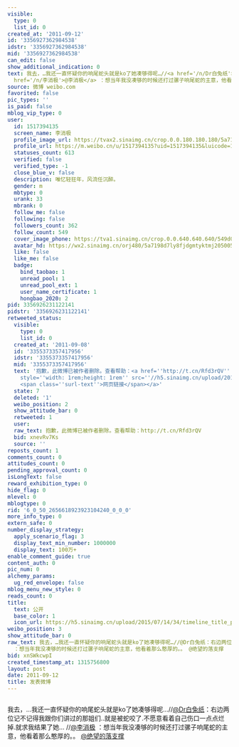 ```yaml
---
visible:
  type: 0
  list_id: 0
created_at: '2011-09-12'
id: '3356927362984538'
idstr: '3356927362984538'
mid: '3356927362984538'
can_edit: false
show_additional_indication: 0
text: 我去，…我还一直怀疑你的响尾蛇头就是ko了她凑够得呢…//<a href='/n/Dr白兔纸'>@Dr白兔纸</a>：右边两位记不记得我跟你们讲过的那姐们..就是被蛇咬了.不愿意看着自己伤口一点点烂掉.就求我结果了她...  //<a
  href='/n/李消极'>@李消极</a> ：想当年我没凑够的时候还打过骡子响尾蛇的主意，他看着那么憨厚的。。 <a href='/n/绝望的落支撑'>@绝望的落支撑</a>
source: 微博 weibo.com
favorited: false
pic_types: ''
is_paid: false
mblog_vip_type: 0
user:
  id: 1517394135
  screen_name: 李消极
  profile_image_url: https://tvax2.sinaimg.cn/crop.0.0.180.180.180/5a7198d7ly8fjdgmtyktmj20500500so.jpg?KID=imgbed,tva&Expires=1606399890&ssig=T2rtZmjYll
  profile_url: https://m.weibo.cn/u/1517394135?uid=1517394135&luicode=10000011&lfid=2304131517394135_-_WEIBO_SECOND_PROFILE_WEIBO
  statuses_count: 613
  verified: false
  verified_type: -1
  close_blue_v: false
  description: 唯忆轻狂年，风流任沉醉。
  gender: m
  mbtype: 0
  urank: 33
  mbrank: 0
  follow_me: false
  following: false
  followers_count: 362
  follow_count: 549
  cover_image_phone: https://tva1.sinaimg.cn/crop.0.0.640.640.640/549d0121tw1egm1kjly3jj20hs0hsq4f.jpg
  avatar_hd: https://wx2.sinaimg.cn/orj480/5a7198d7ly8fjdgmtyktmj20500500so.jpg
  like: false
  like_me: false
  badge:
    bind_taobao: 1
    unread_pool: 1
    unread_pool_ext: 1
    user_name_certificate: 1
    hongbao_2020: 2
pid: 3356926231122141
pidstr: '3356926231122141'
retweeted_status:
  visible:
    type: 0
    list_id: 0
  created_at: '2011-09-08'
  id: '3355373357417956'
  idstr: '3355373357417956'
  mid: '3355373357417956'
  text: '抱歉，此微博已被作者删除。查看帮助：<a href=''http://t.cn/Rfd3rQV'' data-hide=''''><span class=''url-icon''><img
    style=''width: 1rem;height: 1rem'' src=''//h5.sinaimg.cn/upload/2015/09/25/3/timeline_card_small_web_default.png''></span>
    <span class=''surl-text''>网页链接</span></a>'
  state: 7
  deleted: '1'
  weibo_position: 2
  show_attitude_bar: 0
  retweeted: 1
  user:
  raw_text: 抱歉，此微博已被作者删除。查看帮助：http://t.cn/Rfd3rQV
  bid: xnevRv7Ks
  source: ''
reposts_count: 1
comments_count: 0
attitudes_count: 0
pending_approval_count: 0
isLongText: false
reward_exhibition_type: 0
hide_flag: 0
mlevel: 0
mblogtype: 0
rid: '6_0_50_2656618923923104240_0_0_0'
more_info_type: 0
extern_safe: 0
number_display_strategy:
  apply_scenario_flag: 3
  display_text_min_number: 1000000
  display_text: 100万+
enable_comment_guide: true
content_auth: 0
pic_num: 0
alchemy_params:
  ug_red_envelope: false
mblog_menu_new_style: 0
reads_count: 0
title:
  text: 公开
  base_color: 1
  icon_url: https://h5.sinaimg.cn/upload/2015/07/14/34/timeline_title_public_default.png
weibo_position: 3
show_attitude_bar: 0
raw_text: 我去，…我还一直怀疑你的响尾蛇头就是ko了她凑够得呢…//@Dr白兔纸：右边两位记不记得我跟你们讲过的那姐们..就是被蛇咬了.不愿意看着自己伤口一点点烂掉.就求我结果了她...  //@李消极
  ：想当年我没凑够的时候还打过骡子响尾蛇的主意，他看着那么憨厚的。。 @绝望的落支撑
bid: xnSWkcwpI
created_timestamp_at: 1315756800
layout: post
date: 2011-09-12
title: 发表微博
---
```


![]()

我去，…我还一直怀疑你的响尾蛇头就是ko了她凑够得呢…//<a href='/n/Dr白兔纸'>@Dr白兔纸</a>：右边两位记不记得我跟你们讲过的那姐们..就是被蛇咬了.不愿意看着自己伤口一点点烂掉.就求我结果了她...  //<a href='/n/李消极'>@李消极</a> ：想当年我没凑够的时候还打过骡子响尾蛇的主意，他看着那么憨厚的。。 <a href='/n/绝望的落支撑'>@绝望的落支撑</a>


